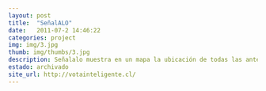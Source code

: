 ```yaml
---
layout: post
title:  "SeñalALO"
date:   2011-07-2 14:46:22
categories: project
img: img/3.jpg
thumb: img/thumbs/3.jpg
description: Señalalo muestra en un mapa la ubicación de todas las antenas de celulares de Chile.
estado: archivado
site_url: http://votainteligente.cl/
---
```

